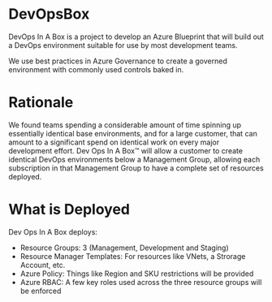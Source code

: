 # DevOpsBox
DevOps In A Box is a project to develop an Azure Blueprint that will build out a DevOps environment suitable for use by most development teams.

We use best practices in Azure Governance to create a governed environment with commonly used controls baked in.

# Rationale
We found teams spending a considerable amount of time spinning up essentially identical base environments, and for a large customer, that can amount to a significant spend on identical work on every major development effort. Dev Ops In A Box&trade; will allow a customer to create identical DevOps environments
below a Management Group, allowing each subscription in that Management Group to have a complete set of
resources deployed.

# What is Deployed
Dev Ops In A Box deploys:
* Resource Groups: 3 (Management, Development and Staging)
* Resource Manager Templates: For resources like VNets, a Strorage Account, etc.
* Azure Policy: Things like Region and SKU restrictions will be provided
* Azure RBAC: A few key roles used across the three resource groups will be enforced